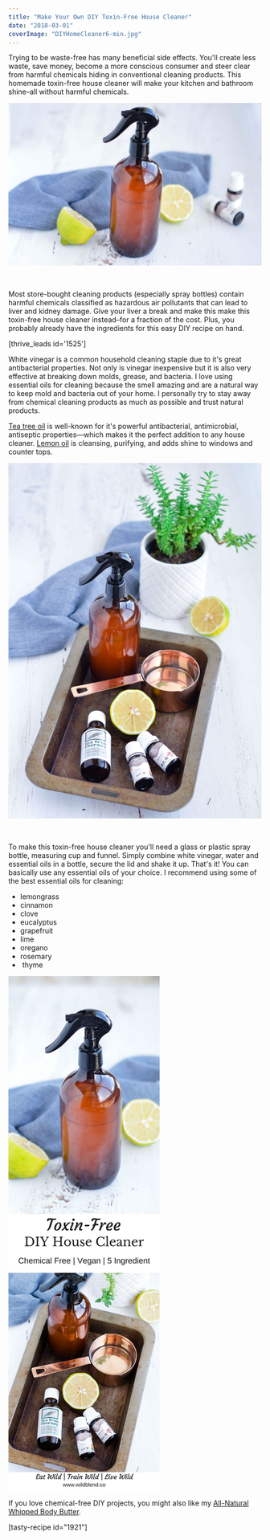 ```yaml
---
title: "Make Your Own DIY Toxin-Free House Cleaner"
date: "2018-03-01"
coverImage: "DIYHomeCleaner6-min.jpg"
---
```


Trying to be waste-free has many beneficial side effects. You'll create less waste, save money, become a more conscious consumer and steer clear from harmful chemicals hiding in conventional cleaning products. This homemade toxin-free house cleaner will make your kitchen and bathroom shine–all without harmful chemicals.

![Toxin Free House Cleaner](images/DIYHomeCleaner6-min.jpg)

 

Most store-bought cleaning products (especially spray bottles) contain harmful chemicals classified as hazardous air pollutants that can lead to liver and kidney damage. Give your liver a break and make this make this toxin-free house cleaner instead–for a fraction of the cost. Plus, you probably already have the ingredients for this easy DIY recipe on hand.

\[thrive\_leads id='1525'\]

White vinegar is a common household cleaning staple due to it's great antibacterial properties. Not only is vinegar inexpensive but it is also very effective at breaking down molds, grease, and bacteria. I love using essential oils for cleaning because the smell amazing and are a natural way to keep mold and bacteria out of your home. I personally try to stay away from chemical cleaning products as much as possible and trust natural products.

[Tea tree oil](https://t.cfjump.com/52650/t/14846?Url=https%3a%2f%2fwww.biome.com.au%2fessential-oils%2f17296-mt-retour-essential-oil-tea-tree-9324525090607.html) is well-known for it's powerful antibacterial, antimicrobial, antiseptic properties—which makes it the perfect addition to any house cleaner. [Lemon oil](https://t.cfjump.com/52650/t/14846?Url=https%3a%2f%2fwww.biome.com.au%2fessential-oils%2f17323-mt-retour-essential-oil-lemon-9324525090201.html) is cleansing, purifying, and adds shine to windows and counter tops.

![](images/DIYHomeCleaner3-min.jpg)

 

To make this toxin-free house cleaner you'll need a glass or plastic spray bottle, measuring cup and funnel. Simply combine white vinegar, water and essential oils in a bottle, secure the lid and shake it up. That's it! You can basically use any essential oils of your choice. I recommend using some of the best essential oils for cleaning:

- lemongrass
- cinnamon
- clove
- eucalyptus
- grapefruit
- lime
- oregano
- rosemary
-  thyme

![Toxin Free House Cleaner](images/Pin-Toxin-Free-House-Cleaner.jpg)

If you love chemical-free DIY projects, you might also like my [All-Natural Whipped Body Butter](https://www.wildblend.co/whipped-body-butter/).

\[tasty-recipe id="1921"\]
